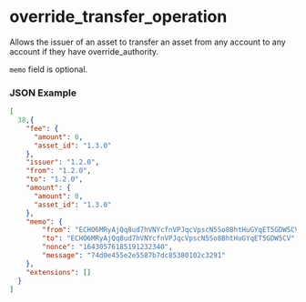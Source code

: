 # override_transfer_operation

Allows the issuer of an asset to transfer an asset from any account to any account if they have override_authority.

`memo` field is optional.

### JSON Example

```json
[
  38,{
    "fee": {
      "amount": 0,
      "asset_id": "1.3.0"
    },
    "issuer": "1.2.0",
    "from": "1.2.0",
    "to": "1.2.0",
    "amount": {
      "amount": 0,
      "asset_id": "1.3.0"
    },
    "memo": {
        "from": "ECHO6MRyAjQq8ud7hVNYcfnVPJqcVpscN5So8BhtHuGYqET5GDW5CV",
        "to": "ECHO6MRyAjQq8ud7hVNYcfnVPJqcVpscN5So8BhtHuGYqET5GDW5CV",
        "nonce": "16430576185191232340",
        "message": "74d0e455e2e5587b7dc85380102c3291"
    },
    "extensions": []
  }
]
```